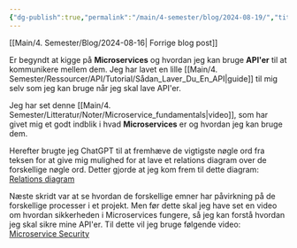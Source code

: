 ```yaml
---
{"dg-publish":true,"permalink":"/main/4-semester/blog/2024-08-19/","title":"Man. d. 19. Aug","created":"2024-08-20T08:54:31.612+02:00"}
---
```



[[Main/4. Semester/Blog/2024-08-16\| Forrige blog post]]

Er begyndt at kigge på **Microservices** og hvordan jeg kan bruge **API'er** til
at kommunikere mellem dem. Jeg har lavet en lille [[Main/4. Semester/Ressourcer/API/Tutorial/Sådan_Laver_Du_En_API\|guide]]
til mig selv som jeg kan bruge når jeg skal lave API'er.

Jeg har set denne [[Main/4. Semester/Litteratur/Noter/Microservice_fundamentals\|video]], som har givet mig et godt
indblik i hvad **Microservices** er og  hvordan jeg kan bruge dem.

Herefter brugte jeg ChatGPT til at fremhæve de vigtigste nøgle ord fra teksen
for at give mig mulighed for at lave et relations diagram over de forskellige
nøgle ord.
Detter gjorde at jeg kom frem til dette diagram:
[Relations diagram](https://www.mindmeister.com/3396691661/microservices)

Næste skridt var at se hvordan de forskellige emner har påvirkning på de
forskellige processer i et projekt. Men før dette skal jeg have set en video om
hvordan sikkerheden i Microservices fungere, så jeg kan forstå hvordan jeg skal
sikre mine API'er.
Til dette vil jeg bruge følgende video:
[Microservice Security](https://www.linkedin.com/learning/microservices-security/securing-microservices?u=57075649)
